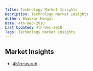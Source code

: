 ```yaml
---
Title: Technology Market Insights 
Decription: Technology Market Insights
Author: Bhaskar Mangal
Date: 4th-Dec-2018
Last Updated: 4th-Dec-2018
Tags: Technology Market Insights
---
```


## Market Insights 
* [451research](https://451research.com/)

